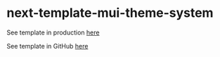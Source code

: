 # next-template-mui-theme-system

See template in production [here](https://next-template-mui-theme-system.vercel.app/)

See template in GitHub [here](https://github.com/J4J-University/material-ui-course/tree/main/next-template-mui-theme-system)